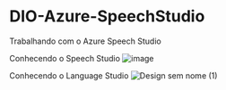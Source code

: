 # DIO-Azure-SpeechStudio
Trabalhando com o Azure Speech Studio

Conhecendo o Speech Studio
![image](https://github.com/user-attachments/assets/0f117888-c99e-4d2a-a764-e554d74e411b)

Conhecendo o Language Studio
![Design sem nome (1)](https://github.com/user-attachments/assets/561da851-db3f-4613-8e15-9af3a7c65f3b)


